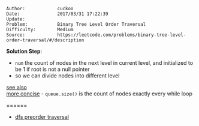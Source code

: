 
    Author:            cuckoo
    Date:              2017/03/31 17:22:39
    Update:            
    Problem:           Binary Tree Level Order Traversal
    Difficulty:        Medium
    Source:            https://leetcode.com/problems/binary-tree-level-order-traversal/#/description

__Solution Step__:
 - `num` the count of nodes in the next level in current level, and initialized to be 1 if root is not a null pointer
 - so we can divide nodes into different level

[see also](https://leetcode.com/problems/find-largest-value-in-each-tree-row/#/description)  
[more concise](https://discuss.leetcode.com/topic/10469/c-solution-using-only-one-queue-use-a-marker-null/9) - `queue.size()` is the count of nodes exactly every while loop

======
 - [dfs preorder traversal](https://discuss.leetcode.com/topic/4894/one-of-c-solutions-preorder)

